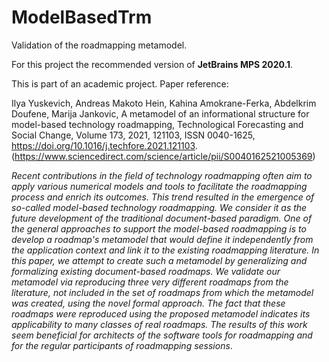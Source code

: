# ModelBasedTrm
Validation of the roadmapping metamodel.

For this project the recommended version of **JetBrains MPS 2020.1**.

This is part of an academic project. Paper reference:

Ilya Yuskevich, Andreas Makoto Hein, Kahina Amokrane-Ferka, Abdelkrim Doufene, Marija Jankovic,
A metamodel of an informational structure for model-based technology roadmapping, Technological Forecasting and Social Change,
Volume 173, 2021, 121103, ISSN 0040-1625,
https://doi.org/10.1016/j.techfore.2021.121103.
(https://www.sciencedirect.com/science/article/pii/S0040162521005369)

*Recent contributions in the field of technology roadmapping often aim to apply various numerical models and tools to facilitate the roadmapping process and enrich its outcomes. This trend resulted in the emergence of so-called model-based technology roadmapping. We consider it as the future development of the traditional document-based paradigm. One of the general approaches to support the model-based roadmapping is to develop a roadmap's metamodel that would define it independently from the application context and link it to the existing roadmapping literature. In this paper, we attempt to create such a metamodel by generalizing and formalizing existing document-based roadmaps. We validate our metamodel via reproducing three very different roadmaps from the literature, not included in the set of roadmaps from which the metamodel was created, using the novel formal approach. The fact that these roadmaps were reproduced using the proposed metamodel indicates its applicability to many classes of real roadmaps. The results of this work seem beneficial for architects of the software tools for roadmapping and for the regular participants of roadmapping sessions*.
